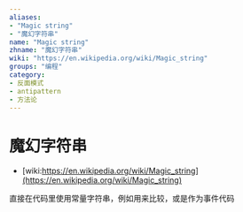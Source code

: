 ```yaml
---
aliases:
- "Magic string"
- "魔幻字符串"
name: "Magic string"
zhname: "魔幻字符串"
wiki: "https://en.wikipedia.org/wiki/Magic_string"
groups: "编程"
category:
- 反面模式
- antipattern
- 方法论
---
```


# 魔幻字符串

* [wiki:https://en.wikipedia.org/wiki/Magic_string](https://en.wikipedia.org/wiki/Magic_string)

直接在代码里使用常量字符串，例如用来比较，或是作为事件代码